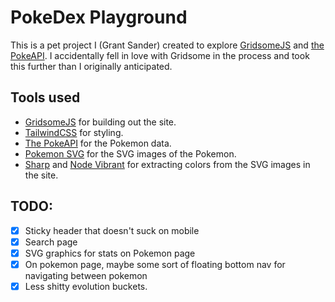 # PokeDex Playground

This is a pet project I (Grant Sander) created to explore [GridsomeJS](https://gridsome.org/) and [the PokeAPI](https://github.com/PokeAPI/pokeapi). I accidentally fell in love with Gridsome in the process and took this further than I originally anticipated.

## Tools used

- [GridsomeJS](https://gridsome.org/) for building out the site.
- [TailwindCSS](https://tailwindcss.com/) for styling.
- [The PokeAPI](https://github.com/PokeAPI/pokeapi) for the Pokemon data.
- [Pokemon SVG](https://github.com/jnovack/pokemon-svg) for the SVG images of the Pokemon.
- [Sharp](https://github.com/lovell/sharp) and [Node Vibrant](https://github.com/akfish/node-vibrant/) for extracting colors from the SVG images in the site.

## TODO:

- [x] Sticky header that doesn't suck on mobile
- [x] Search page
- [x] SVG graphics for stats on Pokemon page
- [x] On pokemon page, maybe some sort of floating bottom nav for navigating between pokemon
- [x] Less shitty evolution buckets.
